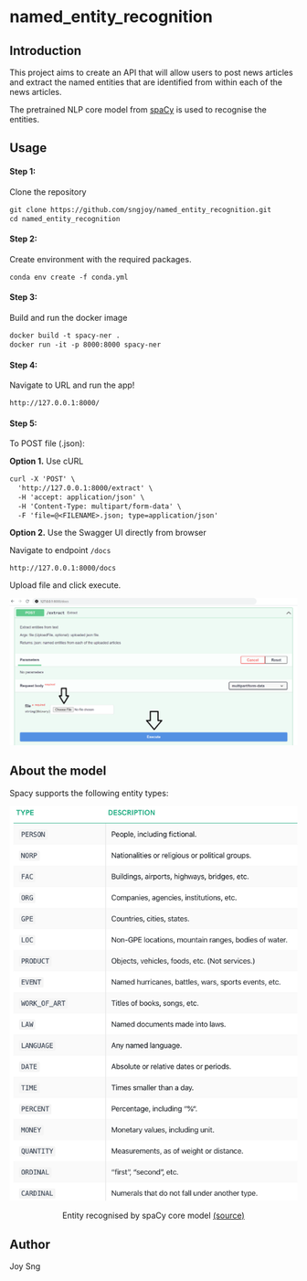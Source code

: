 # named_entity_recognition

## Introduction
This project aims to create an API that will allow users to post news articles and extract the named entities that are identified from within each of the news articles.

The pretrained NLP core model from [spaCy](https://spacy.io/models/en#en_core_web_sm) is used to recognise the entities.


## Usage
#### Step 1:
Clone the repository
```
git clone https://github.com/sngjoy/named_entity_recognition.git
cd named_entity_recognition
```

#### Step 2:
Create environment with the required packages.

```
conda env create -f conda.yml
```

#### Step 3:
Build and run the docker image
```
docker build -t spacy-ner .
docker run -it -p 8000:8000 spacy-ner
```

#### Step 4:
Navigate to URL and run the app!
```
http://127.0.0.1:8000/
```

#### Step 5:
To POST file (.json):

**Option 1.** Use cURL
```
curl -X 'POST' \
  'http://127.0.0.1:8000/extract' \
  -H 'accept: application/json' \
  -H 'Content-Type: multipart/form-data' \
  -F 'file=@<FILENAME>.json; type=application/json'
```
**Option 2.** Use the Swagger UI directly from browser

Navigate to endpoint `/docs`
```
http://127.0.0.1:8000/docs
```
Upload file and click execute.
<p align="center">
  <img src="media/swaggerUI.png" />
</p>

## About the model
Spacy supports the following entity types:
<p align="center">
  <img src="media/spacy_entities.png" />
</p>

<p align="center">
    Entity recognised by spaCy core model <a href="https://spacy.io/api/data-formats#named-entities">(source)</a>
</p>

## Author
Joy Sng

